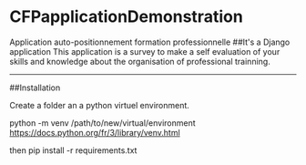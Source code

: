 # CFPapplicationDemonstration
Application auto-positionnement formation professionnelle
##It's a Django application
This application is a survey to make a self evaluation of your skills and knowledge about
the organisation of professional trainning.
<hr>
##Installation

Create a folder an a python virtuel environment.

python -m venv /path/to/new/virtual/environment
https://docs.python.org/fr/3/library/venv.html

then
pip install -r requirements.txt
